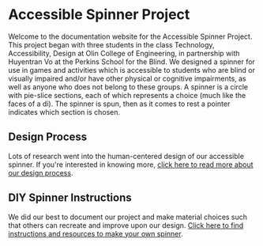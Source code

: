 # Accessible Spinner Project
Welcome to the documentation website for the Accessible Spinner Project. This project began with three students in the class Technology, Accessibility, Design at Olin College of Engineering, in partnership with Huyentran Vo at the Perkins School for the Blind. We designed a spinner for use in games and activities which is accessible to students who are blind or visually impaired and/or have other physical or cognitive impairments, as well as anyone who does not belong to these groups. A spinner is a circle with pie-slice sections, each of which represents a choice (much like the faces of a di). The spinner is spun, then as it comes to rest a pointer indicates which section is chosen.

## Design Process
Lots of research went into the human-centered design of our accessible spinner. If you're interested in knowing more, [click here to read more about our design process](process.md). 

## DIY Spinner Instructions
We did our best to document our project and make material choices such that others can recreate and improve upon our design. [Click here to find instructions and resources to make your own spinner](instructions.md).
